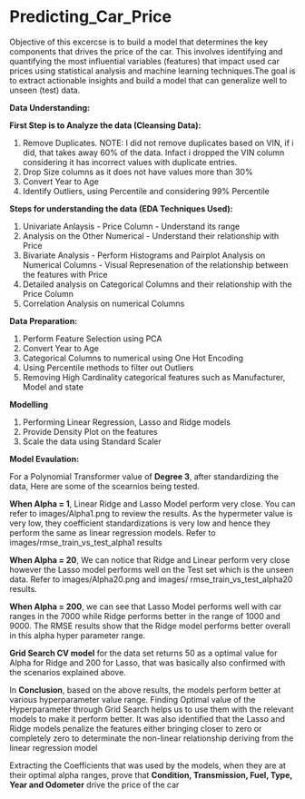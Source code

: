 # Predicting_Car_Price

Objective of this excercse is to build a model that determines the key components that drives the price of the car. This involves identifying and quantifying the most influential variables (features) that impact used car prices using statistical analysis and machine learning techniques.The goal is to extract actionable insights and build a model that can generalize well to unseen (test) data.


**Data Understanding:**

**First Step is to Analyze the data (Cleansing Data):**

1. Remove Duplicates. 
  NOTE: I did not remove duplicates based on VIN, if i did, that takes away 60% of the data. Infact i dropped the VIN column considering it has incorrect values with duplicate entries.
2. Drop Size columns as it does not have values more than 30%
3. Convert Year to Age
4. Identify Outliers, using Percentile and considering 99% Percentile

**Steps for understanding the data (EDA Techniques Used):**

1. Univariate Anlaysis - Price Column - Understand its range
2. Analysis on the Other Numerical - Understand their relationship with Price
3. Bivariate Analysis - Perform Histograms and Pairplot Analysis on Numerical Columns - Visual Represenation of the relationship between the features with Price
4. Detailed analysis on Categorical Columns and their relationship with the Price Column
5. Correlation Analysis on numerical Columns

**Data Preparation:**

1. Perform Feature Selection using PCA 
2. Convert Year to Age
3. Categorical Columns to numerical using One Hot Encoding
4. Using Percentile methods to filter out Outliers
5. Removing High Cardinality categorical features such as Manufacturer, Model and state

**Modelling**

1. Performing Linear Regression, Lasso and Ridge models
2. Provide Density Plot on the features
3. Scale the data using Standard Scaler

**Model Evaulation:**

For a Polynomial Transformer value of **Degree 3**, after standardizing the data, Here are some of the scearnios being tested.

**When Alpha = 1**, Linear Ridge and Lasso Model perform very close. You can refer to images/Alpha1.png to review the results. As the hypermeter value is very low, they coefficient standardizations is very low and hence they perform the same as linear regression models. Refer to images/rmse_train_vs_test_alpha1 results

**When Alpha = 20**, We can notice that Ridge and Linear perform very close however the Lasso model performs well on the Test set which is the unseen data.  Refer to images/Alpha20.png and images/ rmse_train_vs_test_alpha20 results.

**When Alpha = 200**, we can see that Lasso Model performs well with car ranges in the 7000 while Ridge performs better in the range of 1000 and 9000.  The RMSE results show that the Ridge model performs better overall in this alpha hyper parameter range.

**Grid Search CV model** for the data set returns 50 as a optimal value for Alpha for Ridge and 200 for Lasso, that was basically also confirmed with the scenarios explained above.

In **Conclusion**, based on the above results, the models perform better at various hyperparameter value range. Finding Optimal value of the Hyperparameter through Grid Search helps us to use them with the relevant models to make it perform better.  It was also identified that the Lasso and Ridge models penalize the features either bringing closer to zero or completely zero to determinate the non-linear relationship deriving from the linear regression model

Extracting the Coefficients that was used by the models, when they are at their optimal alpha ranges, prove that **Condition, Transmission, Fuel, Type, Year and Odometer** drive the price of the car
